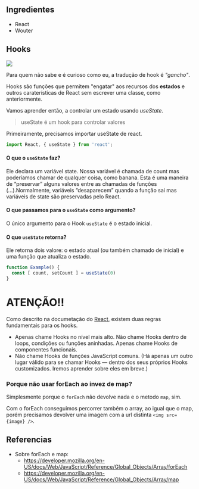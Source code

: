 ## Ingredientes

- React
- Wouter


## Hooks

<img src="https://dkrn4sk0rn31v.cloudfront.net/uploads/2019/09/05155108/React-Hooks.png"/>

Para quem não sabe e é curioso como eu, a tradução de hook é *"gancho"*.

Hooks são funções que permitem "engatar" aos recursos dos **estados** e outros caraterísticas de React sem escrever uma classe, como anteriormente.

Vamos aprender então, a controlar um estado usando *useState*.

> useState é um hook para controlar valores

Primeiramente, precisamos importar useState de react.

```js
import React, { useState } from 'react';
```

#### O que o `useState` faz?

Ele declara um variável state. Nossa variável é chamada de count mas poderíamos chamar de qualquer coisa, como banana. Esta é uma maneira de “preservar” alguns valores entre as chamadas de funções (...).Normalmente, variáveis “desaparecem” quando a função sai mas variáveis de state são preservadas pelo React.

#### O que passamos para o `useState` como argumento?

O único argumento para o Hook `useState` é o estado inicial.


#### O que `useState` retorna?

Ele retorna dois valore: o estado atual (ou  também chamado de inicial) e uma função que atualiza o estado.

```js
function Example() {
  const [ count, setCount ] = useState(0)
}
```


# ATENÇÃO!!

Como descrito na documetação do [React]('https://pt-br.reactjs.org/docs/hooks-rules.html'), existem duas regras fundamentais para os hooks.

- Apenas chame Hooks no nível mais alto. Não chame Hooks dentro de loops, condições ou funções aninhadas.
Apenas chame Hooks de componentes funcionais.
- Não chame Hooks de funções JavaScript comuns. (Há apenas um outro lugar válido para se chamar Hooks — dentro dos seus próprios Hooks customizados. Iremos aprender sobre eles em breve.)


### Porque não usar forEach ao invez de map?

Simplesmente porque o `forEach` não devolve nada e o metodo `map`, sim.

Com o forEach conseguimos percorrer também o array, ao igual que o map, porém precisamos devolver uma imagem com a url distinta `<img src={image} />`.

## Referencias

- Sobre forEach e map:
  - https://developer.mozilla.org/en-US/docs/Web/JavaScript/Reference/Global_Objects/Array/forEach
  - https://developer.mozilla.org/en-US/docs/Web/JavaScript/Reference/Global_Objects/Array/map